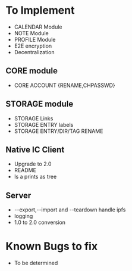 # To Implement
* CALENDAR Module
* NOTE Module
* PROFILE Module
* E2E encryption
* Decentralization

## CORE module
* CORE ACCOUNT {RENAME,CHPASSWD}

## STORAGE module
* STORAGE Links
* STORAGE ENTRY labels
* STORAGE ENTRY/DIR/TAG RENAME

## Native IC Client
* Upgrade to 2.0
* README
* ls a prints as tree

## Server
* --export,--import and --teardown handle ipfs
* logging 
* 1.0 to 2.0 conversion

# Known Bugs to fix
* To be determined
